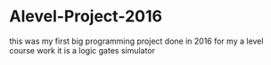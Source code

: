 # Alevel-Project-2016
this was my first big programming project done in 2016 for my a level course work it is a logic gates simulator
